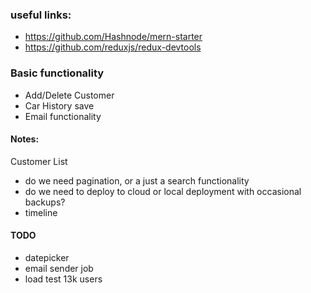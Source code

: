 ### useful links:

- https://github.com/Hashnode/mern-starter
- https://github.com/reduxjs/redux-devtools


### Basic functionality
- Add/Delete Customer
- Car History save
- Email functionality

#### Notes:
Customer List
- do we need pagination, or a just a search functionality
- do we need to deploy to cloud or local deployment with occasional backups?
- timeline

#### TODO
- datepicker
- email sender job
- load test 13k users

